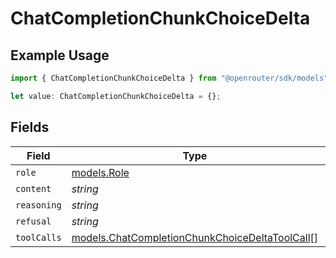# ChatCompletionChunkChoiceDelta

## Example Usage

```typescript
import { ChatCompletionChunkChoiceDelta } from "@openrouter/sdk/models";

let value: ChatCompletionChunkChoiceDelta = {};
```

## Fields

| Field                                                                                                  | Type                                                                                                   | Required                                                                                               | Description                                                                                            |
| ------------------------------------------------------------------------------------------------------ | ------------------------------------------------------------------------------------------------------ | ------------------------------------------------------------------------------------------------------ | ------------------------------------------------------------------------------------------------------ |
| `role`                                                                                                 | [models.Role](../models/role.md)                                                                       | :heavy_minus_sign:                                                                                     | N/A                                                                                                    |
| `content`                                                                                              | *string*                                                                                               | :heavy_minus_sign:                                                                                     | N/A                                                                                                    |
| `reasoning`                                                                                            | *string*                                                                                               | :heavy_minus_sign:                                                                                     | N/A                                                                                                    |
| `refusal`                                                                                              | *string*                                                                                               | :heavy_minus_sign:                                                                                     | N/A                                                                                                    |
| `toolCalls`                                                                                            | [models.ChatCompletionChunkChoiceDeltaToolCall](../models/chatcompletionchunkchoicedeltatoolcall.md)[] | :heavy_minus_sign:                                                                                     | N/A                                                                                                    |